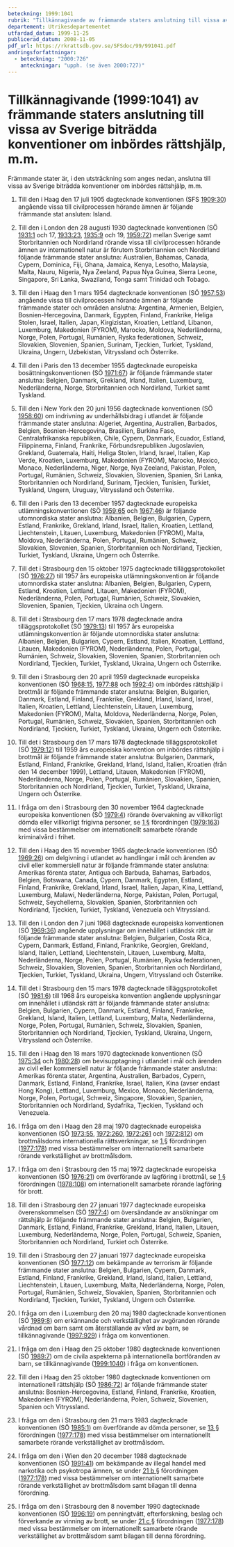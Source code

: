 ```yaml
---
beteckning: 1999:1041
rubrik: "Tillkännagivande av främmande staters anslutning till vissa av Sverige biträdda konventioner om inbördes rättshjälp, m.m."
departement: Utrikesdepartementet
utfardad_datum: 1999-11-25
publicerad_datum: 2008-11-05
pdf_url: https://rkrattsdb.gov.se/SFSdoc/99/991041.pdf
andringsforfattningar:
  - beteckning: "2000:726"
    anteckningar: "upph. (se även 2000:727)"
---
```


# Tillkännagivande (1999:1041) av främmande staters anslutning till vissa av Sverige biträdda konventioner om inbördes rättshjälp, m.m.

Främmande stater är, i den utsträckning som anges nedan, anslutna till vissa av Sverige biträdda konventioner om inbördes rättshjälp, m.m.

1. Till den i Haag den 17 juli 1905 dagtecknade konventionen (SFS [1909:30](https://selex.se/eli/sfs/1909/30)) angående vissa till civilprocessen hörande ämnen är följande främmande stat ansluten: Island.

2. Till den i London den 28 augusti 1930 dagtecknade konventionen (SÖ [1931:1](https://selex.se/eli/sfs/1931/1) och 17, [1933:23](https://selex.se/eli/sfs/1933/23), [1935:9](https://selex.se/eli/sfs/1935/9) och 19, [1959:72](https://selex.se/eli/sfs/1959/72)) mellan Sverige samt Storbritannien och Nordirland rörande vissa till civilprocessen hörande ämnen av internationell natur är förutom Storbritannien och Nordirland följande främmande stater anslutna: Australien, Bahamas, Canada, Cypern, Dominica, Fiji, Ghana, Jamaica, Kenya, Lesotho, Malaysia, Malta, Nauru, Nigeria, Nya Zeeland, Papua Nya Guinea, Sierra Leone, Singapore, Sri Lanka, Swaziland, Tonga samt Trinidad och Tobago.

3. Till den i Haag den 1 mars 1954 dagtecknade konventionen (SÖ [1957:53](https://selex.se/eli/sfs/1957/53)) angående vissa till civilprocessen hörande ämnen är följande främmande stater och områden anslutna: Argentina, Armenien, Belgien, Bosnien-Hercegovina, Danmark, Egypten, Finland, Frankrike, Heliga Stolen, Israel, Italien, Japan, Kirgizistan, Kroatien, Lettland, Libanon, Luxemburg, Makedonien (FYROM), Marocko, Moldova, Nederländerna, Norge, Polen, Portugal, Rumänien, Ryska federationen, Schweiz, Slovakien, Slovenien, Spanien, Surinam, Tjeckien, Turkiet, Tyskland, Ukraina, Ungern, Uzbekistan, Vitryssland och Österrike.

4. Till den i Paris den 13 december 1955 dagtecknade europeiska bosättningskonventionen (SÖ [1971:67](https://selex.se/eli/sfs/1971/67)) är följande främmande stater anslutna: Belgien, Danmark, Grekland, Irland, Italien, Luxemburg, Nederländerna, Norge, Storbritannien och Nordirland, Turkiet samt Tyskland.

5. Till den i New York den 20 juni 1956 dagtecknade konventionen (SÖ [1958:60](https://selex.se/eli/sfs/1958/60)) om indrivning av underhållsbidrag i utlandet är följande främmande stater anslutna: Algeriet, Argentina, Australien, Barbados, Belgien, Bosnien-Hercegovina, Brasilien, Burkina Faso, Centralafrikanska republiken, Chile, Cypern, Danmark, Ecuador, Estland, Filippinerna, Finland, Frankrike, Förbundsrepubliken Jugoslavien, Grekland, Guatemala, Haiti, Heliga Stolen, Irland, Israel, Italien, Kap Verde, Kroatien, Luxemburg, Makedonien (FYROM), Marocko, Mexico, Monaco, Nederländerna, Niger, Norge, Nya Zeeland, Pakistan, Polen, Portugal, Rumänien, Schweiz, Slovakien, Slovenien, Spanien, Sri Lanka, Storbritannien och Nordirland, Surinam, Tjeckien, Tunisien, Turkiet, Tyskland, Ungern, Uruguay, Vitryssland och Österrike.

6. Till den i Paris den 13 december 1957 dagtecknade europeiska utlämningskonventionen (SÖ [1959:65](https://selex.se/eli/sfs/1959/65) och [1967:46](https://selex.se/eli/sfs/1967/46)) är följande utomnordiska stater anslutna: Albanien, Belgien, Bulgarien, Cypern, Estland, Frankrike, Grekland, Irland, Israel, Italien, Kroatien, Lettland, Liechtenstein, Litauen, Luxemburg, Makedonien (FYROM), Malta, Moldova, Nederländerna, Polen, Portugal, Rumänien, Schweiz, Slovakien, Slovenien, Spanien, Storbritannien och Nordirland, Tjeckien, Turkiet, Tyskland, Ukraina, Ungern och Österrike.

7. Till det i Strasbourg den 15 oktober 1975 dagtecknade tilläggsprotokollet (SÖ [1976:27](https://selex.se/eli/sfs/1976/27)) till 1957 års europeiska utlämningskonvention är följande utomnordiska stater anslutna: Albanien, Belgien, Bulgarien, Cypern, Estland, Kroatien, Lettland, Litauen, Makedonien (FYROM), Nederländerna, Polen, Portugal, Rumänien, Schweiz, Slovakien, Slovenien, Spanien, Tjeckien, Ukraina och Ungern.

8. Till det i Strasbourg den 17 mars 1978 dagtecknade andra tilläggsprotokollet (SÖ [1979:13](https://selex.se/eli/sfs/1979/13)) till 1957 års europeiska utlämningskonvention är följande utomnordiska stater anslutna: Albanien, Belgien, Bulgarien, Cypern, Estland, Italien, Kroatien, Lettland, Litauen, Makedonien (FYROM), Nederländerna, Polen, Portugal, Rumänien, Schweiz, Slovakien, Slovenien, Spanien, Storbritannien och Nordirland, Tjeckien, Turkiet, Tyskland, Ukraina, Ungern och Österrike.

9. Till den i Strasbourg den 20 april 1959 dagtecknade europeiska konventionen (SÖ [1968:15](https://selex.se/eli/sfs/1968/15), [1977:88](https://selex.se/eli/sfs/1977/88) och [1992:4](https://selex.se/eli/sfs/1992/4)) om inbördes rättshjälp i brottmål är följande främmande stater anslutna: Belgien, Bulgarien, Danmark, Estland, Finland, Frankrike, Grekland, Irland, Island, Israel, Italien, Kroatien, Lettland, Liechtenstein, Litauen, Luxemburg, Makedonien (FYROM), Malta, Moldova, Nederländerna, Norge, Polen, Portugal, Rumänien, Schweiz, Slovakien, Spanien, Storbritannien och Nordirland, Tjeckien, Turkiet, Tyskland, Ukraina, Ungern och Österrike.

10. Till det i Strasbourg den 17 mars 1978 dagtecknade tilläggsprotokollet (SÖ [1979:12](https://selex.se/eli/sfs/1979/12)) till 1959 års europeiska konvention om inbördes rättshjälp i brottmål är följande främmande stater anslutna: Bulgarien, Danmark, Estland, Finland, Frankrike, Grekland, Irland, Island, Italien, Kroatien (från den 14 december 1999), Lettland, Litauen, Makedonien (FYROM), Nederländerna, Norge, Polen, Portugal, Rumänien, Slovakien, Spanien, Storbritannien och Nordirland, Tjeckien, Turkiet, Tyskland, Ukraina, Ungern och Österrike.

11. I fråga om den i Strasbourg den 30 november 1964 dagtecknade europeiska konventionen (SÖ [1979:4](https://selex.se/eli/sfs/1979/4)) rörande övervakning av villkorligt dömda eller villkorligt frigivna personer, se [1 §](#1) förordningen ([1979:163](https://selex.se/eli/sfs/1979/163)) med vissa bestämmelser om internationellt samarbete rörande kriminalvård i frihet.

12. Till den i Haag den 15 november 1965 dagtecknade konventionen (SÖ [1969:26](https://selex.se/eli/sfs/1969/26)) om delgivning i utlandet av handlingar i mål och ärenden av civil eller kommersiell natur är följande främmande stater anslutna: Amerikas förenta stater, Antigua och Barbuda, Bahamas, Barbados, Belgien, Botswana, Canada, Cypern, Danmark, Egypten, Estland, Finland, Frankrike, Grekland, Irland, Israel, Italien, Japan, Kina, Lettland, Luxemburg, Malawi, Nederländerna, Norge, Pakistan, Polen, Portugal, Schweiz, Seychellerna, Slovakien, Spanien, Storbritannien och Nordirland, Tjeckien, Turkiet, Tyskland, Venezuela och Vitryssland.

13. Till den i London den 7 juni 1968 dagtecknade europeiska konventionen (SÖ [1969:36](https://selex.se/eli/sfs/1969/36)) angående upplysningar om innehållet i utländsk rätt är följande främmande stater anslutna: Belgien, Bulgarien, Costa Rica, Cypern, Danmark, Estland, Finland, Frankrike, Georgien, Grekland, Island, Italien, Lettland, Liechtenstein, Litauen, Luxemburg, Malta, Nederländerna, Norge, Polen, Portugal, Rumänien, Ryska federationen, Schweiz, Slovakien, Slovenien, Spanien, Storbritannien och Nordirland, Tjeckien, Turkiet, Tyskland, Ukraina, Ungern, Vitryssland och Österrike.

14. Till det i Strasbourg den 15 mars 1978 dagtecknade tilläggsprotokollet (SÖ [1981:6](https://selex.se/eli/sfs/1981/6)) till 1968 års europeiska konvention angående upplysningar om innehållet i utländsk rätt är följande främmande stater anslutna: Belgien, Bulgarien, Cypern, Danmark, Estland, Finland, Frankrike, Grekland, Island, Italien, Lettland, Luxemburg, Malta, Nederländerna, Norge, Polen, Portugal, Rumänien, Schweiz, Slovakien, Spanien, Storbritannien och Nordirland, Tjeckien, Tyskland, Ukraina, Ungern, Vitryssland och Österrike.

15. Till den i Haag den 18 mars 1970 dagtecknade konventionen (SÖ [1975:34](https://selex.se/eli/sfs/1975/34) och [1980:28](https://selex.se/eli/sfs/1980/28)) om bevisupptagning i utlandet i mål och ärenden av civil eller kommersiell natur är följande främmande stater anslutna: Amerikas förenta stater, Argentina, Australien, Barbados, Cypern, Danmark, Estland, Finland, Frankrike, Israel, Italien, Kina (avser endast Hong Kong), Lettland, Luxemburg, Mexico, Monaco, Nederländerna, Norge, Polen, Portugal, Schweiz, Singapore, Slovakien, Spanien, Storbritannien och Nordirland, Sydafrika, Tjeckien, Tyskland och Venezuela.

16. I fråga om den i Haag den 28 maj 1970 dagtecknade europeiska konventionen (SÖ [1973:55](https://selex.se/eli/sfs/1973/55), [1972:260](https://selex.se/eli/sfs/1972/260), [1972:261](https://selex.se/eli/sfs/1972/261) och [1972:812](https://selex.se/eli/sfs/1972/812)) om brottmålsdoms internationella rättsverkningar, se [1 §](#1) förordningen ([1977:178](https://selex.se/eli/sfs/1977/178)) med vissa bestämmelser om internationellt samarbete rörande verkställighet av brottmålsdom.

17. I fråga om den i Strasbourg den 15 maj 1972 dagtecknade europeiska konventionen (SÖ [1976:21](https://selex.se/eli/sfs/1976/21)) om överförande av lagföring i brottmål, se [1 §](#1) förordningen ([1978:108](https://selex.se/eli/sfs/1978/108)) om internationellt samarbete rörande lagföring för brott.

18. Till den i Strasbourg den 27 januari 1977 dagtecknade europeiska överenskommelsen (SÖ [1977:4](https://selex.se/eli/sfs/1977/4)) om översändande av ansökningar om rättshjälp är följande främmande stater anslutna: Belgien, Bulgarien, Danmark, Estland, Finland, Frankrike, Grekland, Irland, Italien, Litauen, Luxemburg, Nederländerna, Norge, Polen, Portugal, Schweiz, Spanien, Storbritannien och Nordirland, Turkiet och Österrike.

19. Till den i Strasbourg den 27 januari 1977 dagtecknade europeiska konventionen (SÖ [1977:12](https://selex.se/eli/sfs/1977/12)) om bekämpande av terrorism är följande främmande stater anslutna: Belgien, Bulgarien, Cypern, Danmark, Estland, Finland, Frankrike, Grekland, Irland, Island, Italien, Lettland, Liechtenstein, Litauen, Luxemburg, Malta, Nederländerna, Norge, Polen, Portugal, Rumänien, Schweiz, Slovakien, Spanien, Storbritannien och Nordirland, Tjeckien, Turkiet, Tyskland, Ungern och Österrike.

20. I fråga om den i Luxemburg den 20 maj 1980 dagtecknade konventionen (SÖ [1989:8](https://selex.se/eli/sfs/1989/8)) om erkännande och verkställighet av avgöranden rörande vårdnad om barn samt om återställande av vård av barn, se tillkännagivande ([1997:929](https://selex.se/eli/sfs/1997/929)) i fråga om konventionen.

21. I fråga om den i Haag den 25 oktober 1980 dagtecknade konventionen (SÖ [1989:7](https://selex.se/eli/sfs/1989/7)) om de civila aspekterna på internationella bortföranden av barn, se tillkännagivande ([1999:1040](https://selex.se/eli/sfs/1999/1040)) i fråga om konventionen.

22. Till den i Haag den 25 oktober 1980 dagtecknade konventionen om internationell rättshjälp (SÖ [1986:72](https://selex.se/eli/sfs/1986/72)) är följande främmande stater anslutna: Bosnien-Hercegovina, Estland, Finland, Frankrike, Kroatien, Makedonien (FYROM), Nederländerna, Polen, Schweiz, Slovenien, Spanien och Vitryssland.

23. I fråga om den i Strasbourg den 21 mars 1983 dagtecknade konventionen (SÖ [1985:1](https://selex.se/eli/sfs/1985/1)) om överförande av dömda personer, se [13 §](#13) förordningen ([1977:178](https://selex.se/eli/sfs/1977/178)) med vissa bestämmelser om internationellt samarbete rörande verkställighet av brottmålsdom.

24. I fråga om den i Wien den 20 december 1988 dagtecknade konventionen (SÖ [1991:41](https://selex.se/eli/sfs/1991/41)) om bekämpande av illegal handel med narkotika och psykotropa ämnen, se under [21 b §](#21b) förordningen ([1977:178](https://selex.se/eli/sfs/1977/178)) med vissa bestämmelser om internationellt samarbete rörande verkställighet av brottmålsdom samt bilagan till denna förordning.

25. I fråga om den i Strasbourg den 8 november 1990 dagtecknade konventionen (SÖ [1996:19](https://selex.se/eli/sfs/1996/19)) om penningtvätt, efterforskning, beslag och förverkande av vinning av brott, se under [21 c §](#21c) förordningen ([1977:178](https://selex.se/eli/sfs/1977/178)) med vissa bestämmelser om internationellt samarbete rörande verkställighet av brottmålsdom samt bilagan till denna förordning.